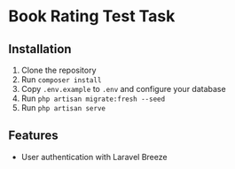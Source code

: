 # Book Rating Test Task

## Installation

1. Clone the repository
2. Run `composer install`
3. Copy `.env.example` to `.env` and configure your database
4. Run `php artisan migrate:fresh --seed`
5. Run `php artisan serve`

## Features

-   User authentication with Laravel Breeze

